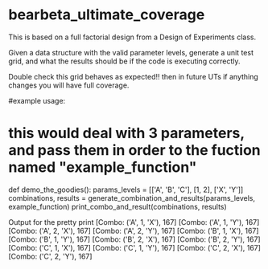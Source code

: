 # bearbeta_ultimate_coverage


This is based on a full factorial design from a Design of Experiments class. 

Given a data structure with the valid parameter levels, generate a unit test grid, and what the results should be if the code is executing correctly. 

Double check this grid behaves as expected!! then in future UTs if anything changes you will have full coverage. 

#example usage: 
# this would deal with 3 parameters, and pass them in order to the fuction named "example_function"

def demo_the_goodies():
    params_levels = [['A', 'B', 'C'], [1, 2], ['X', 'Y']]
    combinations, results = generate_combination_and_results(params_levels, example_function)
    print_combo_and_result(combinations, results)


Output for the pretty print
[Combo: ('A', 1, 'X'), 167]
[Combo: ('A', 1, 'Y'), 167]
[Combo: ('A', 2, 'X'), 167]
[Combo: ('A', 2, 'Y'), 167]
[Combo: ('B', 1, 'X'), 167]
[Combo: ('B', 1, 'Y'), 167]
[Combo: ('B', 2, 'X'), 167]
[Combo: ('B', 2, 'Y'), 167]
[Combo: ('C', 1, 'X'), 167]
[Combo: ('C', 1, 'Y'), 167]
[Combo: ('C', 2, 'X'), 167]
[Combo: ('C', 2, 'Y'), 167]

    
